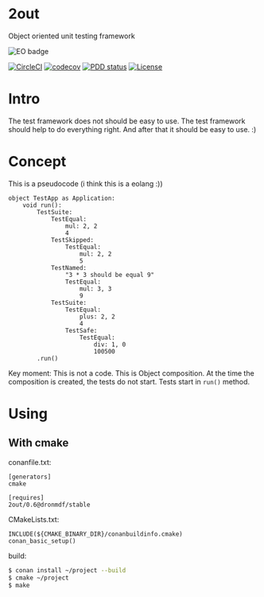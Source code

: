# 2out

Object oriented unit testing framework

![EO badge](https://www.elegantobjects.org/badge.svg)

[![CircleCI](https://circleci.com/gh/DronMDF/2out.svg?style=shield)](https://circleci.com/gh/DronMDF/2out)
[![codecov](https://codecov.io/gh/DronMDF/2out/branch/master/graph/badge.svg)](https://codecov.io/gh/DronMDF/2out)
[![PDD status](http://www.0pdd.com/svg?name=DronMDF/2out)](http://www.0pdd.com/p?name=DronMDF/2out)
[![License](https://img.shields.io/badge/license-MIT-green.svg)](https://github.com/DronMDF/2out/blob/master/LICENSE)

# Intro

The test framework does not should be easy to use.
The test framework should help to do everything right.
And after that it should be easy to use. :)

# Concept

This is a pseudocode (i think this is a eolang :))

```
object TestApp as Application:
	void run():
		TestSuite:
			TestEqual:
				mul: 2, 2
				4
			TestSkipped:
				TestEqual:
					mul: 2, 2
					5
			TestNamed:
				"3 * 3 should be equal 9"
				TestEqual:
					mul: 3, 3
					9
			TestSuite:
				TestEqual:
					plus: 2, 2
					4
				TestSafe:
					TestEqual:
						div: 1, 0
						100500
		.run()
```

Key moment: This is not a code. This is Object composition.
At the time the composition is created, the tests do not start.
Tests start in `run()` method.

# Using

## With cmake

conanfile.txt:
```
[generators]
cmake

[requires]
2out/0.6@dronmdf/stable
```

CMakeLists.txt:
```
INCLUDE(${CMAKE_BINARY_DIR}/conanbuildinfo.cmake)
conan_basic_setup()
```

build:
```sh
$ conan install ~/project --build
$ cmake ~/project
$ make
```
